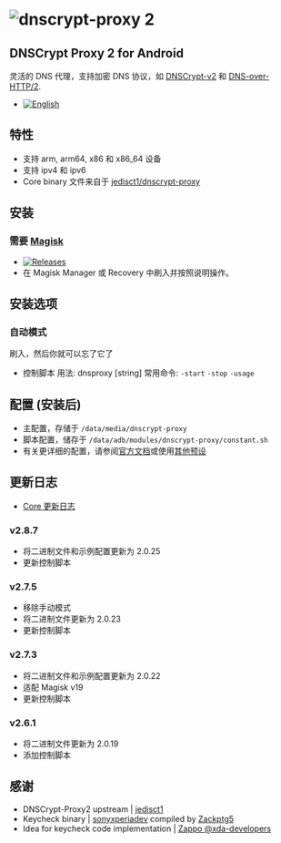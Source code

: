 # ![dnscrypt-proxy 2](https://raw.github.com/jedisct1/dnscrypt-proxy/master/logo.png?3)

## DNSCrypt Proxy 2 for Android
灵活的 DNS 代理，支持加密 DNS 协议，如 [DNSCrypt-v2](https://github.com/DNSCrypt/dnscrypt-protocol/blob/master/DNSCRYPT-V2-PROTOCOL.txt) 和 [DNS-over-HTTP/2](https://tools.ietf.org/html/draft-ietf-doh-dns-over-https-03).
- [![English](https://img.shields.io/badge/-English-brightgreen.svg?style=for-the-badge&logo=github)](./README.md)
## 特性
- 支持 arm, arm64, x86 和 x86_64 设备
- 支持 ipv4 和 ipv6
- Core binary 文件来自于 [jedisct1/dnscrypt-proxy](https://github.com/jedisct1/dnscrypt-proxy/releases)

## 安装
### 需要 [Magisk](https://github.com/topjohnwu/Magisk/release)
- [![Releases](https://img.shields.io/github/release/x4455/dnscrypt-proxy.svg?label=%E6%9C%80%E6%96%B0%E7%89%88%E6%9C%AC&style=popout)](https://github.com/x4455/dnscrypt-proxy/releases/latest)
- 在 Magisk Manager 或 Recovery 中刷入并按照说明操作。

## 安装选项
### 自动模式
刷入，然后你就可以忘了它了
- 控制脚本
 用法: dnsproxy [string]
 常用命令: `-start` `-stop` `-usage`

## 配置 (安装后)
- 主配置，存储于 `/data/media/dnscrypt-proxy`
- 脚本配置，储存于 `/data/adb/modules/dnscrypt-proxy/constant.sh`
- 有关更详细的配置，请参阅[官方文档](https://github.com/jedisct1/dnscrypt-proxy/wiki/Configuration)或使用[其他预设](https://github.com/jedisct1/dnscrypt-proxy/wiki/Public-blacklists)

## 更新日志
- [Core 更新日志](https://github.com/jedisct1/dnscrypt-proxy/blob/master/ChangeLog)
### v2.8.7
- 将二进制文件和示例配置更新为 2.0.25
- 更新控制脚本
### v2.7.5
- 移除手动模式
- 将二进制文件更新为 2.0.23
- 更新控制脚本
### v2.7.3
- 将二进制文件和示例配置更新为 2.0.22
- 适配 Magisk v19
- 更新控制脚本
### v2.6.1
- 将二进制文件更新为 2.0.19
- 添加控制脚本

## 感谢
- DNSCrypt-Proxy2 upstream | [jedisct1](https://github.com/jedisct1/dnscrypt-proxy)
- Keycheck binary | [sonyxperiadev](https://github.com/sonyxperiadev/device-sony-common-init/tree/master/keycheck) compiled by [Zackptg5](https://github.com/Zackptg5/Keycheck)
- Idea for keycheck code implementation | [Zappo @xda-developers](https://forum.xda-developers.com/showpost.php?p=71016567&postcount=98)
